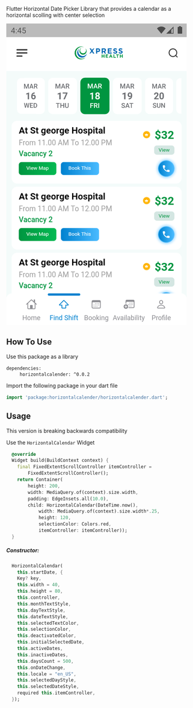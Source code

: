 <!-- 
This README describes the package. If you publish this package to pub.dev,
this README's contents appear on the landing page for your package.

For information about how to write a good package README, see the guide for
[writing package pages](https://dart.dev/guides/libraries/writing-package-pages). 

For general information about developing packages, see the Dart guide for
[creating packages](https://dart.dev/guides/libraries/create-library-packages)
and the Flutter guide for
[developing packages and plugins](https://flutter.dev/developing-packages). 
-->
Flutter Horizontal Date  Picker Library that provides a calendar as a horizontal scolling with center selection 

<p>
 <img src="https://github.com/SaNu-hIT/Flutter-Horizontal-Calendar/blob/main/Screenshot_1647429334.png"/>
</p>


## How To Use


Use this package as a library

```
dependencies:
     horizontalcalender: ^0.0.2
```


Import the following package in your dart file

```dart
import 'package:horizontalcalender/horizontalcalender.dart';
```

## Usage

This version is breaking backwards compatibility

Use the `HorizontalCalendar` Widget

```dart
  @override
  Widget build(BuildContext context) {
    final FixedExtentScrollController itemController =
        FixedExtentScrollController();
    return Container(
        height: 200,
        width: MediaQuery.of(context).size.width,
        padding: EdgeInsets.all(10.0),
        child: HorizontalCalendar(DateTime.now(),
            width: MediaQuery.of(context).size.width*.25,
            height: 120,
            selectionColor: Colors.red,
            itemController: itemController));
  }
```

##### Constructor:

```dart
  HorizontalCalendar(
    this.startDate, {
    Key? key,
    this.width = 40,
    this.height = 80,
    this.controller,
    this.monthTextStyle,
    this.dayTextStyle,
    this.dateTextStyle,
    this.selectedTextColor,
    this.selectionColor,
    this.deactivatedColor,
    this.initialSelectedDate,
    this.activeDates,
    this.inactiveDates,
    this.daysCount = 500,
    this.onDateChange,
    this.locale = "en_US",
    this.selectedDayStyle,
    this.selectedDateStyle,
    required this.itemController,
  });
```
